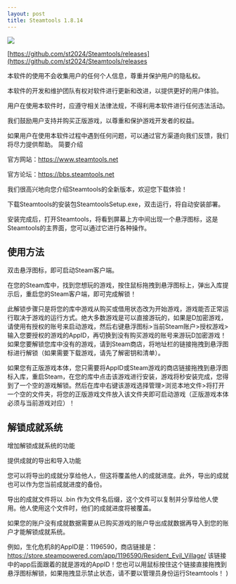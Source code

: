 ```yaml
---
layout: post
title: Steamtools 1.8.14
---
```

![](https://pic.superbed.cc/item/66e444714f81018260d8b041.jpg)

[https://github.com/st2024/Steamtools/releases](https://github.com/st2024/Steamtools/releases

本软件的使用不会收集用户的任何个人信息，尊重并保护用户的隐私权。

本软件的开发和维护团队有权对软件进行更新和改进，以提供更好的用户体验。

用户在使用本软件时，应遵守相关法律法规，不得利用本软件进行任何违法活动。

我们鼓励用户支持并购买正版游戏，以尊重和保护游戏开发者的权益。

如果用户在使用本软件过程中遇到任何问题，可以通过官方渠道向我们反馈，我们将尽力提供帮助。
简要介绍

官方网站：https://www.steamtools.net

官方论坛：https://bbs.steamtools.net

我们很高兴地向您介绍Steamtools的全新版本，欢迎您下载体验！

下载Steamtools的安装包SteamtoolsSetup.exe，双击运行，将自动安装部署。

安装完成后，打开Steamtools，将看到屏幕上方中间出现一个悬浮图标，这是Steamtools的主界面，您可以通过它进行各种操作。

## 使用方法
双击悬浮图标，即可启动Steam客户端。

在您的Steam库中，找到您想玩的游戏，按住鼠标拖拽到悬浮图标上，弹出入库提示后，重启您的Steam客户端，即可完成解锁！

此解锁步骤只是将您的库中游戏从购买或借用状态改为开始游戏，游戏能否正常运行取决于游戏的运行方式。绝大多数游戏是可以直接游玩的，如果是D加密游戏，请使用有授权的账号来启动游戏，然后右键悬浮图标>当前Steam账户>授权游戏>输入您要授权的游戏的AppID，再切换到没有购买游戏的账号来游玩D加密游戏！
如果您要解锁您库中没有的游戏，请到Steam商店，将地址栏的链接拖拽到悬浮图标进行解锁（如果需要下载游戏，请先了解密钥和清单）。

如果您有正版游戏本体，您只需要将AppID或Steam游戏的商店链接拖拽到悬浮图标入库，重启Steam，在您的库中点击该游戏进行安装，游戏将秒安装完成，您得到了一个空的游戏解锁。然后在库中右键该游戏选择管理>浏览本地文件>将打开一个空的文件夹，将您的正版游戏文件放入该文件夹即可启动游戏（正版游戏本体必须与当前游戏对应）！

## 解锁成就系统
增加解锁成就系统的功能

提供成就的导出和导入功能

您可以将导出的成就分享给他人，但这将覆盖他人的成就进度。此外，导出的成就也可以作为您当前成就进度的备份。

导出的成就文件将以 .bin 作为文件名后缀，这个文件可以复制并分享给他人使用。他人使用这个文件时，他们的成就进度将被覆盖。

如果您的账户没有成就数据需要从已购买游戏的账户导出成就数据再导入到您的账户才能解锁成就系统。

例如，生化危机8的AppID是：1196590，商店链接是：https://store.steampowered.com/app/1196590/Resident_Evil_Village/ 该链接中的app后面跟着的就是游戏的AppID！您也可以用鼠标按住这个链接直接拖拽到悬浮图标解锁，如果拖拽显示禁止状态，请不要以管理员身份运行Steamtools！
)




